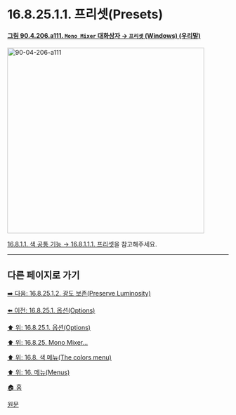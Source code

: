 # 16.8.25.1.1. 프리셋(Presets)

<a id="90-04-206-a111"></a>

#### [그림 90.4.206.a111. `Mono Mixer` 대화상자 → `프리셋` (Windows) (우리말)](./90-04-0206-mono_mixer.md#90-04-206-a111)
<img width="448" height="423" alt="90-04-206-a111" src="https://github.com/user-attachments/assets/8ded0bce-e7cc-45d4-bdce-e1d6f09b65b0" />

[16.8.1.1. 색 공통 기능 → 16.8.1.1.1. 프리셋](./16-08-01-01-01-presets.md)을 참고해주세요.

***

## 다른 페이지로 가기

[➡️ 다음: 16.8.25.1.2. 광도 보존(Preserve Luminosity)](./16-08-25-01-02-preserve_luminosity.md)

[⬅️ 이전: 16.8.25.1. 옵션(Options)](./16-08-25-01-00-options.md)

[⬆️ 위: 16.8.25.1. 옵션(Options)](./16-08-25-01-00-options.md)

[⬆️ 위: 16.8.25. Mono Mixer…](./16-08-25-00-mono-mixer.md)

[⬆️ 위: 16.8. 색 메뉴(The colors menu)](./16-08-00-the-colors-menu.md)

[⬆️ 위: 16. 메뉴(Menus)](./16-00-menus.md)

[🏠 홈](./00-home.md)

[원문](https://docs.gimp.org/2.10/ko/gimp-filter-mono-mixer.html#idm32216)